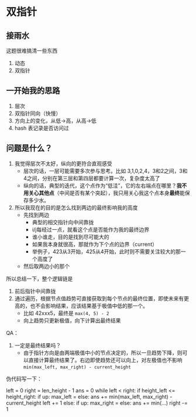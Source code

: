 # 双指针

## 接雨水

这题很难搞清一些东西

1. 动态
2. 双指针


## 一开始我的思路

1. 层次
2. 双指针同向（快慢）
3. 方向上的变化，从低->高，从高->低
4. hash 表记录是否访问过

## 问题是什么？

1. 我觉得层次不太好，纵向的更符合直观感受
    - 层次的话，一层可能需要多次参与思考。比如 3,1,0,2,4，3和2之间，3和4之间，分别在第三层和第四层都要计算一次，复杂度太高了
    - 纵向的话，典型的迭代，这个点作为“低洼”，它的左右端点在哪里？**我不用关心其他点**（中间是否有某个突起），我只用关心我这个点本身**最终**能保存多少水。
2. 所以我现在的目的是怎么找到两边的最终影响我的高度
    - 先找到两边
        - 典型的相交指针向中间靠拢
        - i/j每经过一点，就看这个点是否能作为我的最终边界
        - 谁小谁走，目的是找到尽可能大的
        - 如果我本身就很高，那就作为下个点的边界（current）
        - 举例子，423从3开始，425从4开始，此时则不需要关注较大的那一个高度了
    - 然后取两边小的那个

所以总结一下，整个逻辑链是
1. 前后指针中间靠拢
2. 通过遍历，根据节点值趋势可直接获取到每个节点的最终位置，即使未来有更高的，也不会影响结果，应该结果基于极值中低的那一个。
    - 比如 42xxx5，最终是 `max(4, 5) - 2`
    - 向上趋势只更新极值，向下计算出最终结果


QA：
1. 一定是最终结果吗？
    - 由于指针方向是由两端极值中小的节点决定的，所以一旦趋势下降，则可以直接计算最终结果了。右边即使趋势还可以向上，对左极值也不影响 `min(max_left, max_right) - current_height`

伪代码写一下：

left = 0
right = len_height - 1
ans = 0
while left < right:
    if height_left <= height_right:
        if up:
            max_left = 
        else:
            ans += min(max_left, max_right) - current_height
        left += 1
    else:
        if up:
            max_right = 
        else:
            ans += min(...)
        right -= 1